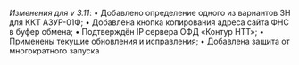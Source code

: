 ﻿_Изменения для v 3.11_:
• Добавлено определение одного из вариантов ЗН для ККТ АЗУР-01Ф;
• Добавлена кнопка копирования адреса сайта ФНС в буфер обмена;
• Подтверждён IP сервера ОФД «Контур НТТ»;
• Применены текущие обновления и исправления;
• Добавлена защита от многократного запуска
